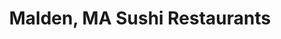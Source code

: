 ---
layout: city
title: Malden, MA Sushi Restaurants
permalink: /massachusetts/malden/
stateAbbr: MA
stateName: Massachusetts
cityName: Malden
---